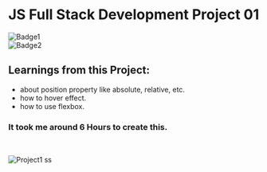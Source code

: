 # JS Full Stack Development Project 01
![Badge1](https://img.shields.io/badge/Ankit-Tanwar-blue)
<br>
![Badge2](https://img.shields.io/badge/HTML-CSS-red)

## Learnings from this Project:
- about position property like absolute, relative, etc.
- how to hover effect.
- how to use flexbox.

### It took me around 6 Hours to create this.

<br>

![Project1 ss](./Project%201%20ss.png)
